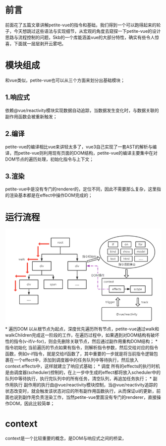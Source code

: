 # 前言
前面花了五篇文章讲解petite-vue的指令和基础，我们得到一个可以跑得起来的轮子，今天想跳过这些语法与实现细节，从宏观的角度去窥探一下petite-vue的设计思路与流程控制的问题，5kb的一个库能涵盖vue的大部分特性，确实有些令人惊喜，下面就一层层剥开云雾吧。

# 模块组成
和vue类似，petite-vue也可以从三个方面来划分出基础模块；
## 1.响应式
依赖@vue/reactivity模块实现数据自动追踪，当数据发生变化时，与数据关联的副作用函数会被重新触发；
## 2.编译
petite-vue的编译相比vue来讲轻太多了，vue3自己实现了一套AST的解析与编译，而petite-vue则利用现有页面的DOM结构，petite-vue的编译主要集中在对DOM节点的遍历处理，初始化指令与上下文；
## 3.渲染
petite-vue中是没有专门的renderer的，定位不同，因此不需要那么复杂，这里指的渲染基本都是在effect中操作DOM完成的；

# 运行流程
<img src="./assets/6-1.png">
* 遍历DOM
以从根节点为起点，深度优先遍历所有节点，petite-vue通过walk和walkChildren完成这一阶段的工作，在遍历过程中，如果遇到对DOM结构有破坏性的指令(v-if/v-for)，则会先删除关联节点，然后通过副作用重构DOM结构；
* 指令初始化
当前遍历的节点如果有指令，则解析指令参数，然后交给对应的指令函数，例如v-if指令，就是交给if函数了，其中重要的一步就是将当前指令逻辑包裹在一个effect中，添加到调度器中的任务队列中等待执行，然后放入context.effects中，这样就建立了响应式基础；
* 调度
所有的effects的执行时机是由调度器(scheduler)控制的，在上一步中生成的effect都将放入scheduler中的队列中等待执行，执行完队列中的所有任务，清空队列，再追加任务执行；
* 副作用执行
副作用的执行由@vue/reactivity模块控制，当@vue/reactivity追踪的状态改变时，就会触发该状态对应的所有副作用函数执行，从而保证ui的更新，前面也说到副作用负责渲染工作，当然petite-vue里面没有专门的renderer，直接操作DOM，因此比较简单；

# context
context是一个比较重要的概念，是DOM与响应式之间的桥梁，
